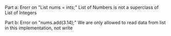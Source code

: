 Part a:
Erorr on "List<Number> nums = ints;"
List of Numbers is not a superclass of List of Integers

Part b:
Error on "nums.add(3.14);"
We are only allowed to read data from list in this implementation, not write